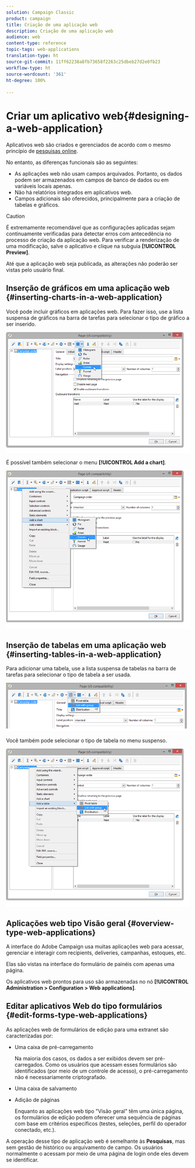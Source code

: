 ```yaml
---
solution: Campaign Classic
product: campaign
title: Criação de uma aplicação web
description: Criação de uma aplicação web
audience: web
content-type: reference
topic-tags: web-applications
translation-type: ht
source-git-commit: 11ff62238a8fb73658f2263c25dbeb27d2e0fb23
workflow-type: ht
source-wordcount: '361'
ht-degree: 100%

---
```



# Criar um aplicativo web{#designing-a-web-application}

Aplicativos web são criados e gerenciados de acordo com o mesmo princípio de [pesquisas online](../../web/using/about-surveys.md).

No entanto, as diferenças funcionais são as seguintes:

* As aplicações web não usam campos arquivados. Portanto, os dados podem ser armazenados em campos de banco de dados ou em variáveis locais apenas.
* Não há relatórios integrados em aplicativos web.
* Campos adicionais são oferecidos, principalmente para a criação de tabelas e gráficos.

>[!CAUTION]
>
>É extremamente recomendável que as configurações aplicadas sejam continuamente verificadas para detectar erros com antecedência no processo de criação da aplicação web. Para verificar a renderização de uma modificação, salve o aplicativo e clique na subguia **[!UICONTROL Preview]**.
>
>Até que a aplicação web seja publicada, as alterações não poderão ser vistas pelo usuário final.

## Inserção de gráficos em uma aplicação web {#inserting-charts-in-a-web-application}

Você pode incluir gráficos em aplicações web. Para fazer isso, use a lista suspensa de gráficos na barra de tarefas para selecionar o tipo de gráfico a ser inserido.

![](assets/s_ncs_admin_webapps_bar_graph.png)

É possível também selecionar o menu **[!UICONTROL Add a chart]**.

![](assets/s_ncs_admin_webapps_graph.png)

## Inserção de tabelas em uma aplicação web {#inserting-tables-in-a-web-application}

Para adicionar uma tabela, use a lista suspensa de tabelas na barra de tarefas para selecionar o tipo de tabela a ser usada.

![](assets/s_ncs_admin_webapps_bar_table.png)

Você também pode selecionar o tipo de tabela no menu suspenso.

![](assets/s_ncs_admin_webapps_table.png)

## Aplicações web tipo Visão geral {#overview-type-web-applications}

A interface do Adobe Campaign usa muitas aplicações web para acessar, gerenciar e interagir com recipients, deliveries, campanhas, estoques, etc.

Elas são vistas na interface do formulário de painéis com apenas uma página.

Os aplicativos web prontos para uso são armazenadas no nó **[!UICONTROL Administration > Configuration > Web applications]**.

## Editar aplicativos Web do tipo formulários {#edit-forms-type-web-applications}

As aplicações web de formulários de edição para uma extranet são caracterizadas por:

* Uma caixa de pré-carregamento

   Na maioria dos casos, os dados a ser exibidos devem ser pré-carregados. Como os usuários que acessam esses formulários são identificados (por meio de um controle de acesso), o pré-carregamento não é necessariamente criptografado.

* Uma caixa de salvamento
* Adição de páginas

   Enquanto as aplicações web tipo &quot;Visão geral&quot; têm uma única página, os formulários de edição podem oferecer uma sequência de páginas com base em critérios específicos (testes, seleções, perfil do operador conectado, etc.).

A operação desse tipo de aplicação web é semelhante às **Pesquisas**, mas sem gestão de histórico ou arquivamento de campo. Os usuários normalmente o acessam por meio de uma página de login onde eles devem se identificar.
